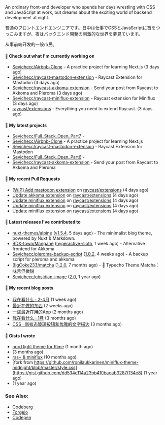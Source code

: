 
An ordinary front-end developer who spends her days wrestling with CSS and JavaScript at work, but dreams about the exciting world of backend development at night. 

普通のフロントエンドエンジニアです。日中は仕事でCSSとJavaScriptに首をつっこみますが、夜はバックエンド開発の刺激的な世界を夢見ています。

从事前端开发的一般市民。

#### 👷 Check out what I'm currently working on

- [Sevichecc/Airbnb-Clone](https://github.com/Sevichecc/Airbnb-Clone) - A practice project for learning Next.js (3 days ago)
- [Sevichecc/raycast-mastodon-extension](https://github.com/Sevichecc/raycast-mastodon-extension) - Raycast Extension for Mastodon (3 days ago)
- [Sevichecc/raycast-akkoma-extension](https://github.com/Sevichecc/raycast-akkoma-extension) - Send your post from Raycast to Akkoma and Pleroma (3 days ago)
- [Sevichecc/raycast-miniflux-extension](https://github.com/Sevichecc/raycast-miniflux-extension) - Raycast extension for Miniflux (3 days ago)
- [raycast/extensions](https://github.com/raycast/extensions) - Everything you need to extend Raycast. (3 days ago)

#### 🌱 My latest projects

- [Sevichecc/Full_Stack_Open_Part7](https://github.com/Sevichecc/Full_Stack_Open_Part7) - 
- [Sevichecc/Airbnb-Clone](https://github.com/Sevichecc/Airbnb-Clone) - A practice project for learning Next.js
- [Sevichecc/raycast-mastodon-extension](https://github.com/Sevichecc/raycast-mastodon-extension) - Raycast Extension for Mastodon
- [Sevichecc/Full_Stack_Open_Part6](https://github.com/Sevichecc/Full_Stack_Open_Part6) - 
- [Sevichecc/raycast-akkoma-extension](https://github.com/Sevichecc/raycast-akkoma-extension) - Send your post from Raycast to Akkoma and Pleroma

#### 🔨 My recent Pull Requests

- [[WIP] Add mastodon extension](https://github.com/raycast/extensions/pull/6479) on [raycast/extensions](https://github.com/raycast/extensions) (4 days ago)
- [Update akkoma extension](https://github.com/raycast/extensions/pull/6476) on [raycast/extensions](https://github.com/raycast/extensions) (4 days ago)
- [Update miniflux extension](https://github.com/raycast/extensions/pull/6472) on [raycast/extensions](https://github.com/raycast/extensions) (4 days ago)
- [Update miniflux extension](https://github.com/raycast/extensions/pull/6471) on [raycast/extensions](https://github.com/raycast/extensions) (4 days ago)
- [Update miniflux extension](https://github.com/raycast/extensions/pull/6470) on [raycast/extensions](https://github.com/raycast/extensions) (4 days ago)

#### 🔭 Latest releases I've contributed to

- [nuxt-themes/alpine](https://github.com/nuxt-themes/alpine) ([v1.5.4](https://github.com/nuxt-themes/alpine/releases/tag/v1.5.4), 5 days ago) - The minimalist blog theme, powered by Nuxt &amp; Markdown.
- [BDX-town/Mangane](https://github.com/BDX-town/Mangane) ([hyperactive-sloth](https://github.com/BDX-town/Mangane/releases/tag/hyperactive-sloth), 1 week ago) - Alternative frontend for Akkoma
- [Sevichecc/pleroma-backup-script](https://github.com/Sevichecc/pleroma-backup-script) ([1.0.2](https://github.com/Sevichecc/pleroma-backup-script/releases/tag/1.0.2), 4 weeks ago) - A backup script for pleroma and akkoma
- [BigCoke233/matcha](https://github.com/BigCoke233/matcha) ([1.2.0](https://github.com/BigCoke233/matcha/releases/tag/1.2.0), 7 months ago) - 🍵 Typecho Theme Matcha：味苦但微甜
- [Sevichecc/obsidian-image](https://github.com/Sevichecc/obsidian-image) ([2.0](https://github.com/Sevichecc/obsidian-image/releases/tag/2.0), 1 year ago) - 

#### 📜 My recent blog posts

- [我在看什么 · 2-4月](https://seviche.cc/2023-04-29-readings) (1 week ago)
- [最近在做的东西](https://seviche.cc/2023-04-29-recent) (2 weeks ago)
- [一些最近在用的App](https://seviche.cc/2023-02-15-tools) (2 months ago)
- [我在看什么 · 1月](https://seviche.cc/2023-02-03-reading-1) (3 months ago)
- [CSS · 新拟态玻璃按钮和优雅的文字描边](https://seviche.cc/2023-01-29-css-tricks) (3 months ago)

#### 📓 Gists I wrote

- [nord light theme for Rime](https://gist.github.com/ae49279fbc12b633697e05fd832559e9) (1 month ago)
- [](https://gist.github.com/8bb1c560d5ac7bf3d73176a6e059e7fb) (3 months ago)
- [rss&#43; &amp; miniflux](https://gist.github.com/f5608c4ad52e71d98f6fcf74110369df) (10 months ago)
- [fork from https://github.com/ronilaukkarinen/miniflux-theme-midnight/blob/master/style.css](https://gist.github.com/dd534c114a23bb410baeab3287f134e8) (1 year ago)
- [](https://gist.github.com/6fe4eeed295c832111fd7fbedc58cc05) (1 year ago)

### See Also:
- [Codeberg](https://codeberg.org/Sevichecc)
- [Forgejo](https://git.kongwoo.icu/seviche)
- [Codepen](https://codepen.io/sevichee)
